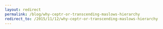 ```yaml
---
layout: redirect
permalink: /blog/why-ceptr-or-transcending-maslows-hierarchy
redirect_to: /2015/11/12/why-ceptr-or-transcending-maslows-hierarchy
---
```

